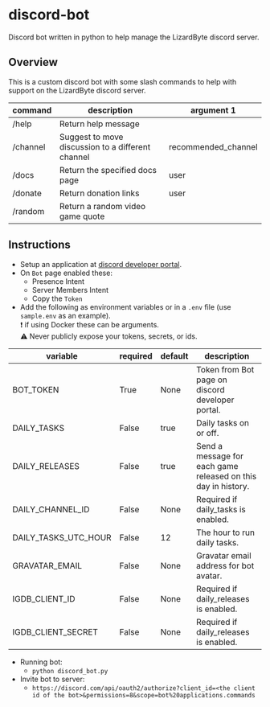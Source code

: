 # discord-bot
Discord bot written in python to help manage the LizardByte discord server.


## Overview
This is a custom discord bot with some slash commands to help with support on the LizardByte discord server.

| command  | description                                       | argument 1          |
|----------|---------------------------------------------------|---------------------|
| /help    | Return help message                               |                     |
| /channel | Suggest to move discussion to a different channel | recommended_channel |
| /docs    | Return the specified docs page                    | user                |
| /donate  | Return donation links                             | user                |
| /random  | Return a random video game quote                  |                     |


## Instructions
* Setup an application at [discord developer portal](https://discord.com/developers/applications).
* On `Bot` page enabled these:
  * Presence Intent
  * Server Members Intent
  * Copy the `Token`
* Add the following as environment variables or in a `.env` file (use `sample.env` as an example).  
  :exclamation: if using Docker these can be arguments.  
  :warning: Never publicly expose your tokens, secrets, or ids.  

| variable             | required | default | description                                                   |
|----------------------|----------|---------|---------------------------------------------------------------|
| BOT_TOKEN            | True     | None    | Token from Bot page on discord developer portal.              |
| DAILY_TASKS          | False    | true    | Daily tasks on or off.                                        |
| DAILY_RELEASES       | False    | true    | Send a message for each game released on this day in history. |
| DAILY_CHANNEL_ID     | False    | None    | Required if daily_tasks is enabled.                           |
| DAILY_TASKS_UTC_HOUR | False    | 12      | The hour to run daily tasks.                                  |
| GRAVATAR_EMAIL       | False    | None    | Gravatar email address for bot avatar.                        |
| IGDB_CLIENT_ID       | False    | None    | Required if daily_releases is enabled.                        |
| IGDB_CLIENT_SECRET   | False    | None    | Required if daily_releases is enabled.                        |

* Running bot:
  * `python discord_bot.py`
* Invite bot to server:
  * `https://discord.com/api/oauth2/authorize?client_id=<the client id of the bot>&permissions=8&scope=bot%20applications.commands`
